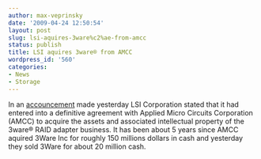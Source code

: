 ```yaml
---
author: max-veprinsky
date: '2009-04-24 12:50:54'
layout: post
slug: lsi-aquires-3ware%c2%ae-from-amcc
status: publish
title: LSI aquires 3ware® from AMCC
wordpress_id: '560'
categories:
- News
- Storage
---
```


In an [accouncement](http://now.eloqua.com/e/es.aspx?s=793&e=A3B04CDAD711452AAE30C28330C367B3&elq=F3E2E27EAC1A44EAAF8765C376493879)  made yesterday LSI Corporation stated that it had entered into a definitive agreement with Applied Micro Circuits Corporation (AMCC) to acquire the assets and associated intellectual property of the 3ware® RAID adapter business. It has been about 5 years since AMCC aquired 3Ware Inc for roughly 150 millions dollars in cash and yesterday they sold 3Ware for about 20 million cash.
